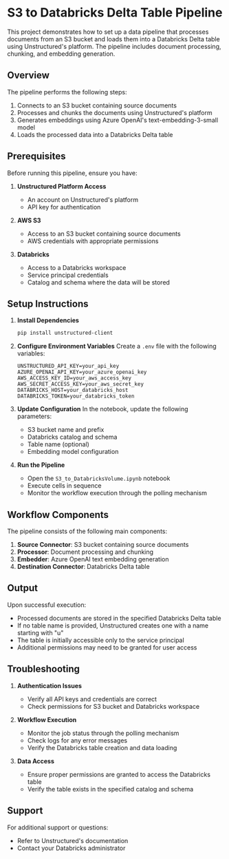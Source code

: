 # S3 to Databricks Delta Table Pipeline

This project demonstrates how to set up a data pipeline that processes documents from an S3 bucket and loads them into a Databricks Delta table using Unstructured's platform. The pipeline includes document processing, chunking, and embedding generation.

## Overview

The pipeline performs the following steps:
1. Connects to an S3 bucket containing source documents
2. Processes and chunks the documents using Unstructured's platform
3. Generates embeddings using Azure OpenAI's text-embedding-3-small model
4. Loads the processed data into a Databricks Delta table

## Prerequisites

Before running this pipeline, ensure you have:

1. **Unstructured Platform Access**
   - An account on Unstructured's platform
   - API key for authentication


2. **AWS S3**
   - Access to an S3 bucket containing source documents
   - AWS credentials with appropriate permissions

3. **Databricks**
   - Access to a Databricks workspace
   - Service principal credentials
   - Catalog and schema where the data will be stored

## Setup Instructions

1. **Install Dependencies**
   ```bash
   pip install unstructured-client
   ```

2. **Configure Environment Variables**
   Create a `.env` file with the following variables:
   ```
   UNSTRUCTURED_API_KEY=your_api_key
   AZURE_OPENAI_API_KEY=your_azure_openai_key
   AWS_ACCESS_KEY_ID=your_aws_access_key
   AWS_SECRET_ACCESS_KEY=your_aws_secret_key
   DATABRICKS_HOST=your_databricks_host
   DATABRICKS_TOKEN=your_databricks_token
   ```

3. **Update Configuration**
   In the notebook, update the following parameters:
   - S3 bucket name and prefix
   - Databricks catalog and schema
   - Table name (optional)
   - Embedding model configuration

4. **Run the Pipeline**
   - Open the `S3_to_DatabricksVolume.ipynb` notebook
   - Execute cells in sequence
   - Monitor the workflow execution through the polling mechanism

## Workflow Components

The pipeline consists of the following main components:

1. **Source Connector**: S3 bucket containing source documents
2. **Processor**: Document processing and chunking
3. **Embedder**: Azure OpenAI text embedding generation
4. **Destination Connector**: Databricks Delta table

## Output

Upon successful execution:
- Processed documents are stored in the specified Databricks Delta table
- If no table name is provided, Unstructured creates one with a name starting with "u"
- The table is initially accessible only to the service principal
- Additional permissions may need to be granted for user access

## Troubleshooting

1. **Authentication Issues**
   - Verify all API keys and credentials are correct
   - Check permissions for S3 bucket and Databricks workspace

2. **Workflow Execution**
   - Monitor the job status through the polling mechanism
   - Check logs for any error messages
   - Verify the Databricks table creation and data loading

3. **Data Access**
   - Ensure proper permissions are granted to access the Databricks table
   - Verify the table exists in the specified catalog and schema

## Support

For additional support or questions:
- Refer to Unstructured's documentation
- Contact your Databricks administrator